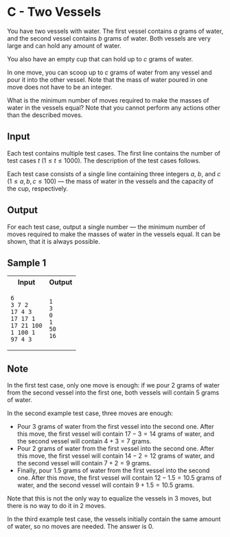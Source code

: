 # C - Two Vessels

You have two vessels with water. The first vessel contains $a$ grams of water, and the second vessel contains $b$ grams of water. Both vessels are very large and can hold any amount of water.

You also have an empty cup that can hold up to $c$ grams of water.

In one move, you can scoop up to $c$ grams of water from any vessel and pour it into the other vessel. Note that the mass of water poured in one move does not have to be an integer.

What is the minimum number of moves required to make the masses of water in the vessels equal? Note that you cannot perform any actions other than the described moves.

## Input

Each test contains multiple test cases. The first line contains the number of test cases $t$ ($1 \le t \le 1000$). The description of the test cases follows.

Each test case consists of a single line containing three integers $a$, $b$, and $c$ ($1 \le a,b,c \le 100$) — the mass of water in the vessels and the capacity of the cup, respectively.

## Output

For each test case, output a single number — the minimum number of moves required to make the masses of water in the vessels equal. It can be shown, that it is always possible.

## Sample 1

<table>
<tr>
<th> Input </th> <th> Output </th>
</tr>
<tr>
<td>

```
6
3 7 2
17 4 3
17 17 1
17 21 100
1 100 1
97 4 3
```

</td>
<td>

```
1
3
0
1
50
16
```

</td>
</tr>
</table>

## Note

In the first test case, only one move is enough: if we pour $2$ grams of water from the second vessel into the first one, both vessels will contain $5$ grams of water.

In the second example test case, three moves are enough:

- Pour $3$ grams of water from the first vessel into the second one. After this move, the first vessel will contain $17−3=14$ grams of water, and the second vessel will contain $4+3=7$ grams.
- Pour $2$ grams of water from the first vessel into the second one. After this move, the first vessel will contain $14−2=12$ grams of water, and the second vessel will contain $7+2=9$ grams.
- Finally, pour $1.5$ grams of water from the first vessel into the second one. After this move, the first vessel will contain $12−1.5=10.5$ grams of water, and the second vessel will contain $9+1.5=10.5$ grams.

Note that this is not the only way to equalize the vessels in $3$ moves, but there is no way to do it in $2$ moves.

In the third example test case, the vessels initially contain the same amount of water, so no moves are needed. The answer is $0$.